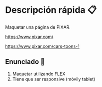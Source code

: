 # Descripción rápida 📋

Maquetar una página de PIXAR.

https://www.pixar.com/

https://www.pixar.com/cars-toons-1



## Enunciado 📒

1. Maquetar utilizando FLEX
2. Tiene que ser responsive (móvily tablet)


